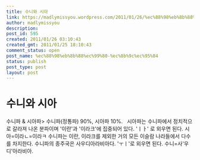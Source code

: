```yaml
---
title: 수니와 시아
link: https://madlymissyou.wordpress.com/2011/01/26/%ec%88%98%eb%8b%88%ec%99%80-%ec%8b%9c%ec%95%84/
author: madlymissyou
description: 
post_id: 595
created: 2011/01/26 03:10:43
created_gmt: 2011/01/25 18:10:43
comment_status: open
post_name: %ec%88%98%eb%8b%88%ec%99%80-%ec%8b%9c%ec%95%84
status: publish
post_type: post
layout: post
---
```


# 수니와 시아

수니파 & 시아파> 수니파(정통파) 90%, 시아파 10%.   시아파는 수니파에서 정치적으로 갈라져 나온 분파이며 '이란'과 '이라크'에 집중되어 있다. 'ㅣㅏ' 로 외우면 된다. 시아=이라ㄴ=이라ㅋ 수니파는 이란, 이라크를 제외한 거의 모든 이슬람 나라들에서 다수를 차지한다. 수니파의 종주국은 사우디아라비아다. 'ㅜㅣ'로 외우면 된다. 수니=사'우디'아라비아.